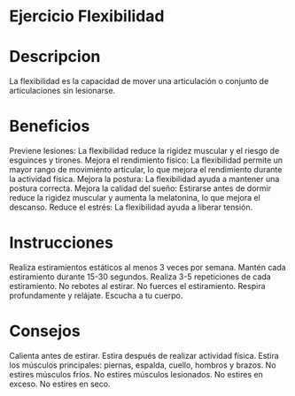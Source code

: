 # Ejercicio Flexibilidad

# Descripcion
La flexibilidad es la capacidad de mover una articulación o conjunto de articulaciones sin lesionarse.

# Beneficios
Previene lesiones: La flexibilidad reduce la rigidez muscular y el riesgo de esguinces y tirones. 
Mejora el rendimiento físico: La flexibilidad permite un mayor rango de movimiento articular, lo que mejora el rendimiento durante la actividad física. 
Mejora la postura: La flexibilidad ayuda a mantener una postura correcta. 
Mejora la calidad del sueño: Estirarse antes de dormir reduce la rigidez muscular y aumenta la melatonina, lo que mejora el descanso. 
Reduce el estrés: La flexibilidad ayuda a liberar tensión. 

# Instrucciones
Realiza estiramientos estáticos al menos 3 veces por semana. 
Mantén cada estiramiento durante 15-30 segundos. 
Realiza 3-5 repeticiones de cada estiramiento. 
No rebotes al estirar. 
No fuerces el estiramiento. 
Respira profundamente y relájate. 
Escucha a tu cuerpo. 

# Consejos
Calienta antes de estirar. 
Estira después de realizar actividad física. 
Estira los músculos principales: piernas, espalda, cuello, hombros y brazos. 
No estires músculos fríos. 
No estires músculos lesionados. 
No estires en exceso. 
No estires en seco. 
